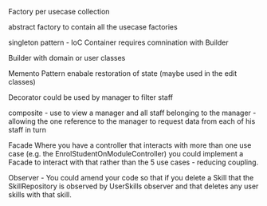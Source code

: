 Factory per usecase collection 

abstract factory to contain all the usecase factories 

singleton pattern - IoC Container requires comnination with Builder

Builder with domain or user classes

Memento Pattern enabale restoration of state (maybe used in the edit classes)

Decorator could be used by manager to filter staff

composite - use to view a manager and all staff belonging to the manager - allowing the one reference to the manager to request data from each of his staff in turn

Facade Where you have a controller that interacts with more than one use case (e.g. the EnrolStudentOnModuleController) you could implement a Facade to interact with that rather than the 5 use cases - reducing coupling.

Observer - You could amend your code so that if you delete a Skill that the SkillRepository is observed by UserSkills observer and that deletes any user skills with that skill.
